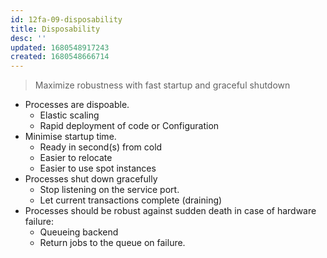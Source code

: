 ```yaml
---
id: 12fa-09-disposability
title: Disposability
desc: ''
updated: 1680548917243
created: 1680548666714
---
```

> Maximize robustness with fast startup and graceful shutdown

- Processes are dispoable.
    - Elastic scaling
    - Rapid deployment of code or Configuration
- Minimise startup time.
    - Ready in second(s) from cold
    - Easier to relocate
    - Easier to use spot instances
- Processes shut down gracefully
    - Stop listening on the service port.
    - Let current transactions complete (draining)
- Processes should be robust against sudden death in case of hardware failure:
    - Queueing backend
    - Return jobs to the queue on failure.


